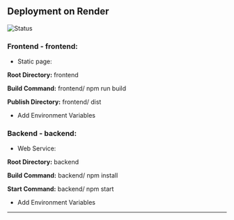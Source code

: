 ## Deployment on Render

![Status](https://img.shields.io/badge/render-published-darkgreen.svg)

### Frontend - frontend:

- Static page:

**Root Directory:** frontend

**Build Command:** frontend/ npm run build

**Publish Directory:** frontend/ dist

- Add Environment Variables

### Backend - backend:

- Web Service:

**Root Directory:** backend

**Build Command:** backend/ npm install

**Start Command:** backend/ npm start 

- Add Environment Variables

---

